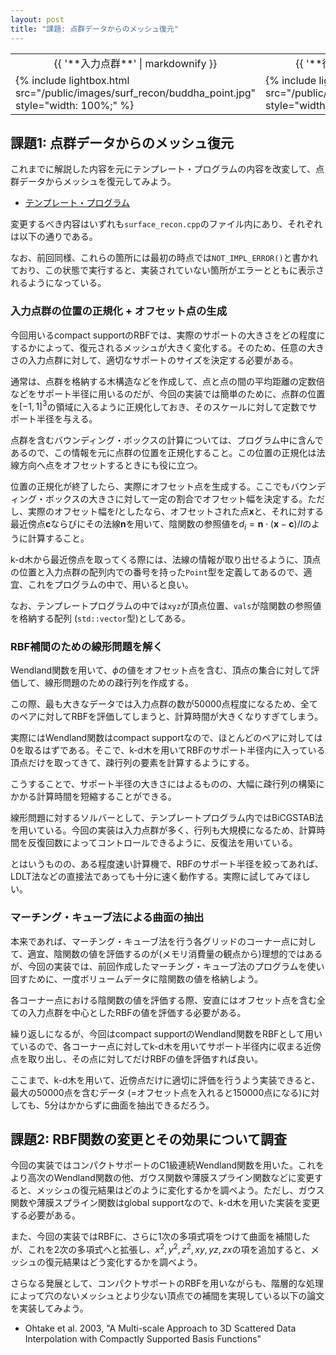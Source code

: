 ```yaml
---
layout: post
title: "課題: 点群データからのメッシュ復元"
---
```


<table class="images">
<tr>
  <td style="text-align: center; width: 50%;">{{ '**入力点群**' | markdownify }}</td>
  <td style="text-align: center; width: 50%;">{{ '**復元メッシュ**' | markdownify }}</td>
</tr>
<tr>
  <td>{% include lightbox.html src="/public/images/surf_recon/buddha_point.jpg" style="width: 100%;" %}</td>
  <td>{% include lightbox.html src="/public/images/surf_recon/buddha_recon.jpg" style="width: 100%;" %}</td>
</tr>
</table>

## 課題1: 点群データからのメッシュ復元

これまでに解説した内容を元にテンプレート・プログラムの内容を改変して、点群データからメッシュを復元してみよう。

* [テンプレート・プログラム](#)

変更するべき内容はいずれも`surface_recon.cpp`のファイル内にあり、それぞれは以下の通りである。

なお、前回同様、これらの箇所には最初の時点では`NOT_IMPL_ERROR()`と書かれており、この状態で実行すると、実装されていない箇所がエラーとともに表示されるようになっている。

### 入力点群の位置の正規化 + オフセット点の生成

今回用いるcompact supportのRBFでは、実際のサポートの大きさをどの程度にするかによって、復元されるメッシュが大きく変化する。そのため、任意の大きさの入力点群に対して、適切なサポートのサイズを決定する必要がある。

通常は、点群を格納する木構造などを作成して、点と点の間の平均距離の定数倍などをサポート半径に用いるのだが、今回の実装では簡単のために、点群の位置を$[-1, 1]^3$の領域に入るように正規化しておき、そのスケールに対して定数でサポート半径を与える。

点群を含むバウンディング・ボックスの計算については、プログラム中に含んであるので、この情報を元に点群の位置を正規化すること。この位置の正規化は法線方向へ点をオフセットするときにも役に立つ。

位置の正規化が終了したら、実際にオフセット点を生成する。ここでもバウンディング・ボックスの大きさに対して一定の割合でオフセット幅を決定する。ただし、実際のオフセット幅を$l$としたなら、オフセットされた点$\mathbf{x}$と、それに対する最近傍点$\mathbf{c}$ならびにその法線$\mathbf{n}$を用いて、陰関数の参照値を$d_i = \mathbf{n} \cdot (\mathbf{x} - \mathbf{c}) / l$のように計算すること。

k-d木から最近傍点を取ってくる際には、法線の情報が取り出せるように、頂点の位置と入力点群の配列内での番号を持った`Point`型を定義してあるので、適宜、これをプログラムの中で、用いると良い。

なお、テンプレートプログラムの中では`xyz`が頂点位置、`vals`が陰関数の参照値を格納する配列 (`std::vector`型)としてある。

### RBF補間のための線形問題を解く

Wendland関数を用いて、$\phi$の値をオフセット点を含む、頂点の集合に対して評価して、線形問題のための疎行列を作成する。

この際、最も大きなデータでは入力点群の数が50000点程度になるため、全てのペアに対してRBFを評価してしまうと、計算時間が大きくなりすぎてしまう。

実際にはWendland関数はcompact supportなので、ほとんどのペアに対しては0を取るはずである。そこで、k-d木を用いてRBFのサポート半径内に入っている頂点だけを取ってきて、疎行列の要素を計算するようにする。

こうすることで、サポート半径の大きさにはよるものの、大幅に疎行列の構築にかかる計算時間を短縮することができる。

線形問題に対するソルバーとして、テンプレートプログラム内ではBiCGSTAB法を用いている。今回の実装は入力点群が多く、行列も大規模になるため、計算時間を反復回数によってコントロールできるように、反復法を用いている。

とはいうものの、ある程度速い計算機で、RBFのサポート半径を絞ってあれば、LDLT法などの直接法であっても十分に速く動作する。実際に試してみてほしい。

### マーチング・キューブ法による曲面の抽出

本来であれば、マーチング・キューブ法を行う各グリッドのコーナー点に対して、適宜、陰関数の値を評価するのが(メモリ消費量の観点から)理想的ではあるが、今回の実装では、前回作成したマーチング・キューブ法のプログラムを使い回すために、一度ボリュームデータに陰関数の値を格納しよう。

各コーナー点における陰関数の値を評価する際、安直にはオフセット点を含む全ての入力点群を中心としたRBFの値を評価する必要がある。

繰り返しになるが、今回はcompact supportのWendland関数をRBFとして用いているので、各コーナー点に対してk-d木を用いてサポート半径内に収まる近傍点を取り出し、その点に対してだけRBFの値を評価すれば良い。

ここまで、k-d木を用いて、近傍点だけに適切に評価を行うよう実装できると、最大の50000点を含むデータ (=オフセット点を入れると150000点になる)に対しても、5分はかからずに曲面を抽出できるだろう。

## 課題2: RBF関数の変更とその効果について調査

今回の実装ではコンパクトサポートのC1級連続Wendland関数を用いた。これをより高次のWendland関数の他、ガウス関数や薄膜スプライン関数などに変更すると、メッシュの復元結果はどのように変化するかを調べよう。ただし、ガウス関数や薄膜スプライン関数はglobal supportなので、k-d木を用いた実装を変更する必要がある。

また、今回の実装ではRBFに、さらに1次の多項式項をつけて曲面を補間したが、これを2次の多項式へと拡張し、$x^2, y^2, z^2, xy, yz, zx$の項を追加すると、メッシュの復元結果はどう変化するかを調べよう。

さらなる発展として、コンパクトサポートのRBFを用いながらも、階層的な処理によって穴のないメッシュとより少ない頂点での補間を実現している以下の論文を実装してみよう。

* Ohtake et al. 2003, "A Multi-scale Approach to 3D Scattered Data Interpolation with Compactly Supported Basis Functions"

